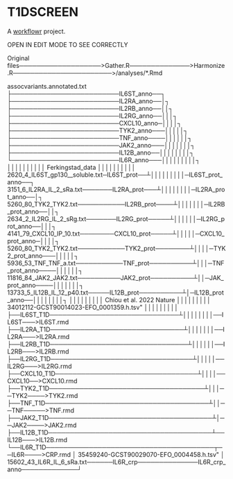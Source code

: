 # T1DSCREEN

A [workflowr][] project.

[workflowr]: https://github.com/jdblischak/workflowr

OPEN IN EDIT MODE TO SEE CORRECTLY

Original files───────────────────>Gather.R──────────────>Harmonize.R───────────────────────>/analyses/*.Rmd		

assocvariants.annotated.txt		
	      ├─────────────────────────IL6ST_anno──┐		
	      ├─────────────────────────IL2RA_anno──│┐		
	      ├─────────────────────────IL2RB_anno──││┐		
	      ├─────────────────────────IL2RG_anno──│││┐		
      	      ├─────────────────────────CXCL10_anno─││││┐		
	      ├─────────────────────────TYK2_anno───│││││┐		
	      ├─────────────────────────TNF_anno────││││││┐		
      	      ├─────────────────────────JAK2_anno───│││││││┐	
	      ├─────────────────────────IL12B_anno──││││││││┐	
	      └─────────────────────────IL6R_anno───│││││││││┐	
					            ││││││││││
Ferkingstad_data			            ││││││││││	
  	2620_4_IL6ST_gp130__soluble.txt─IL6ST_prot──┴│││││││││─IL6ST_prot_anno──┐
 	 3151_6_IL2RA_IL_2_sRa.txt───────IL2RA_prot───┴││││││││─IL2RA_prot_anno──│┐
 	 5260_80_TYK2_TYK2.txt───────────IL2RB_prot────┴│││││││─IL2RB_prot_anno──││┐	
 	 2634_2_IL2RG_IL_2_sRg.txt───────IL2RG_prot─────┴││││││─IL2RG_prot_anno──│││┐	
	 4141_79_CXCL10_IP_10.txt────────CXCL10_prot─────┴│││││─CXCL10_prot_anno─││││┐		
	 5260_80_TYK2_TYK2.txt───────────TYK2_prot────────┴││││─TYK2_prot_anno───│││││┐		
	 5936_53_TNF_TNF_a.txt───────────TNF_prot──────────┴│││─TNF_prot_anno────││││││┐	
 	 11816_84_JAK2_JAK2.txt──────────JAK2_prot──────────┴││─JAK_prot_anno────│││││││┐ 	
	 13733_5_IL12B_IL_12_p40.txt─────IL12B_prot──────────┴│─IL12B_prot_anno──││││││││┐ 
       			  		  		                         │││││││││ 
Chiou et al. 2022 Nature				       		         │││││││││ 
34012112-GCST90014023-EFO_0001359.h.tsv"				         │││││││││ 
				       ├──IL6ST_T1D──────────────────────────────┴││││││││──IL6ST───>IL6ST.rmd	
                        	       ├──IL2RA_T1D───────────────────────────────┴│││││││──IL2RA───>IL2RA.rmd	
				       ├──IL2RB_T1D────────────────────────────────┴││││││──IL2RB───>IL2RB.rmd
	                               ├──IL2RG_T1D─────────────────────────────────┴│││││──IL2RG───>IL2RG.rmd
				       ├──CXCL10_T1D─────────────────────────────────┴││││──CXCL10──>CXCL10.rmd
                        	       ├──TYK2_T1D────────────────────────────────────┴│││──TYK2────>TYK2.rmd  
                        	       ├──TNF_T1D──────────────────────────────────────┴││──TNF─────>TNF.rmd
                        	       ├──JAK2_T1D──────────────────────────────────────┴│──JAK2────>JAK2.rmd
                        	       ├──IL12B_T1D──────────────────────────────────────┴──IL12B───>IL12B.rmd
                        	       └──IL6R_T1D───────────────────────────────────────┬──IL6R────>CRP.rmd
	                                                 				 │
35459240-GCST90029070-EFO_0004458.h.tsv"                                 		 │
         15602_43_IL6R_IL_6_sRa.txt──────IL6R_crp──────────────IL6R_crp_anno─────────────┘
							      

